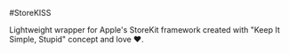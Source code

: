 #StoreKISS

Lightweight wrapper for Apple's StoreKit framework created with "Keep It Simple, Stupid" concept and love ❤.